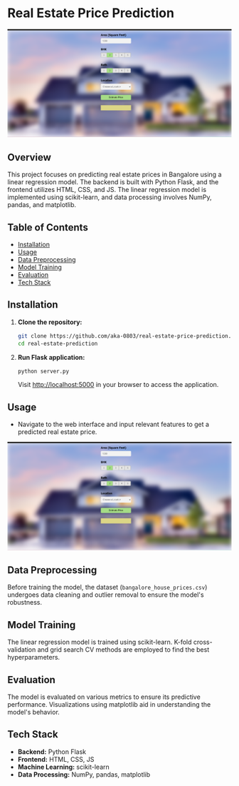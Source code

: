 # Real Estate Price Prediction
![Project Logo](https://github.com/aka-0803/real-estate-price-prediction/blob/main/images/project_img.png?raw=true)
## Overview

This project focuses on predicting real estate prices in Bangalore using a linear regression model. The backend is built with Python Flask, and the frontend utilizes HTML, CSS, and JS. The linear regression model is implemented using scikit-learn, and data processing involves NumPy, pandas, and matplotlib.

## Table of Contents

- [Installation](#installation)
- [Usage](#usage)
- [Data Preprocessing](#data-preprocessing)
- [Model Training](#model-training)
- [Evaluation](#evaluation)
- [Tech Stack](#tech-stack)

## Installation

1. **Clone the repository:**

    ```bash
    git clone https://github.com/aka-0803/real-estate-price-prediction.git
    cd real-estate-prediction
    ```

3. **Run Flask application:**

    ```bash
    python server.py
    ```

    Visit [http://localhost:5000](http://localhost:5000) in your browser to access the application.

## Usage

- Navigate to the web interface and input relevant features to get a predicted real estate price.

![Predicted Logo](https://github.com/aka-0803/real-estate-price-prediction/blob/main/images/project_img.png?raw=true)

## Data Preprocessing

Before training the model, the dataset (`bangalore_house_prices.csv`) undergoes data cleaning and outlier removal to ensure the model's robustness.

## Model Training

The linear regression model is trained using scikit-learn. K-fold cross-validation and grid search CV methods are employed to find the best hyperparameters.

## Evaluation

The model is evaluated on various metrics to ensure its predictive performance. Visualizations using matplotlib aid in understanding the model's behavior.

## Tech Stack

- **Backend:** Python Flask
- **Frontend:** HTML, CSS, JS
- **Machine Learning:** scikit-learn
- **Data Processing:** NumPy, pandas, matplotlib
